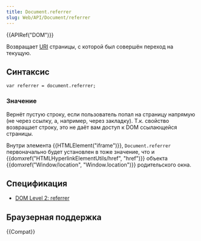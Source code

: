 ```yaml
---
title: Document.referrer
slug: Web/API/Document/referrer
---
```


{{APIRef("DOM")}}

Возвращает [URI](http://www.w3.org/Addressing/#background) страницы, с которой был совершён переход на текущую.

## Синтаксис

```
var referrer = document.referrer;
```

### Значение

Вернёт пустую строку, если пользователь попал на страницу напрямую (не через ссылку, а, например, через закладку). Т.к. свойство возвращает строку, это не даёт вам доступ к DOM ссылающейся страницы.

Внутри элемента {{HTMLElement("iframe")}}, `Document.referrer` первоначально будет установлен в тоже значение, что и {{domxref("HTMLHyperlinkElementUtils/href", "href")}} объекта {{domxref("Window/location", "Window.location")}} родительского окна.

## Спецификация

- [DOM Level 2: referrer](http://www.w3.org/TR/DOM-Level-2-HTML/html.html#ID-95229140)

## Браузерная поддержка

{{Compat}}
